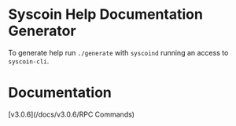 # Syscoin Help Documentation Generator

To generate help run `./generate` with `syscoind` running an access to `syscoin-cli`.

# Documentation

[v3.0.6](/docs/v3.0.6/RPC Commands)